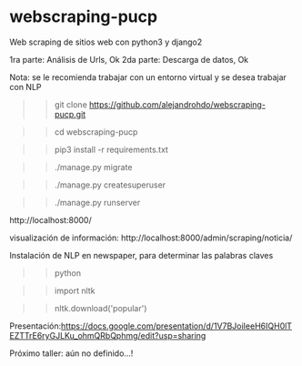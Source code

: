 # webscraping-pucp
Web scraping de sitios web con python3 y django2

1ra parte: Análisis de Urls, Ok
2da parte: Descarga de datos, Ok

Nota: se le recomienda trabajar con un entorno virtual y se desea trabajar con 
NLP


>> git clone https://github.com/alejandrohdo/webscraping-pucp.git

>> cd webscraping-pucp

>> pip3 install -r requirements.txt

>> ./manage.py migrate

>> ./manage.py createsuperuser

>> ./manage.py runserver

http://localhost:8000/

visualización de información: http://localhost:8000/admin/scraping/noticia/

Instalación de NLP en newspaper, para determinar las palabras claves
>> python

>> import nltk

>> nltk.download('popular')

Presentación:https://docs.google.com/presentation/d/1V7BJoiIeeH6IQH0lTEZTTrE6ryGJLKu_ohmQRbQphmg/edit?usp=sharing

Próximo taller: aún no definido...!
